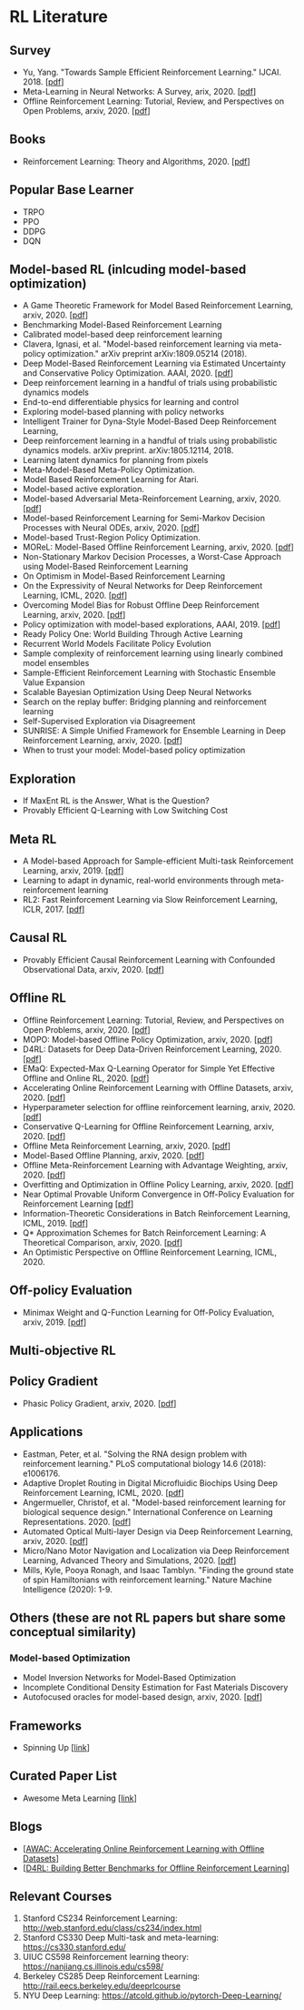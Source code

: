 # RL Literature

## Survey
* Yu, Yang. "Towards Sample Efficient Reinforcement Learning." IJCAI. 2018. [[pdf](https://www.ijcai.org/Proceedings/2018/0820.pdf)]
* Meta-Learning in Neural Networks: A Survey, arix, 2020. [[pdf](https://arxiv.org/pdf/2004.05439.pdf)]
* Offline Reinforcement Learning: Tutorial, Review, and Perspectives on Open Problems, arxiv, 2020. [[pdf](https://arxiv.org/abs/2005.01643)]

## Books
* Reinforcement Learning: Theory and Algorithms, 2020. [[pdf](https://rltheorybook.github.io/)]

## Popular Base Learner
* TRPO
* PPO
* DDPG
* DQN

## Model-based RL (inlcuding model-based optimization)
* A Game Theoretic Framework for Model Based Reinforcement Learning, arxiv, 2020. [[pdf](https://arxiv.org/pdf/2004.07804)]
* Benchmarking Model-Based Reinforcement Learning
* Calibrated model-based deep reinforcement learning
* Clavera, Ignasi, et al. "Model-based reinforcement learning via meta-policy optimization." arXiv preprint arXiv:1809.05214 (2018).
* Deep Model-Based Reinforcement Learning via Estimated Uncertainty and Conservative Policy Optimization. AAAI, 2020. [[pdf](https://www.aaai.org/Papers/AAAI/2020GB/AAAI-ZhouQ.8296.pdf)]
* Deep reinforcement learning in a handful of trials using probabilistic dynamics models
* End-to-end differentiable physics for learning and control
* Exploring model-based planning with policy networks
* Intelligent Trainer for Dyna-Style Model-Based Deep Reinforcement Learning, 
* Deep reinforcement learning in a handful of trials using probabilistic dynamics models. arXiv preprint. arXiv:1805.12114, 2018.
* Learning latent dynamics for planning from pixels
* Meta-Model-Based Meta-Policy Optimization. 
* Model Based Reinforcement Learning for Atari.
* Model-based active exploration.
* Model-based Adversarial Meta-Reinforcement Learning, arxiv, 2020. [[pdf](https://arxiv.org/pdf/2006.08875)]
* Model-based Reinforcement Learning for Semi-Markov Decision Processes with Neural ODEs, arxiv, 2020. [[pdf](https://arxiv.org/pdf/2006.16210)]
* Model-based Trust-Region Policy Optimization.
* MOReL: Model-Based Offline Reinforcement Learning, arxiv, 2020. [[pdf](https://arxiv.org/pdf/2005.05951)]
* Non-Stationary Markov Decision Processes, a Worst-Case Approach using Model-Based Reinforcement Learning
* On Optimism in Model-Based Reinforcement Learning
* On the Expressivity of Neural Networks for Deep Reinforcement Learning, ICML, 2020. [[pdf](https://proceedings.icml.cc/static/paper_files/icml/2020/3657-Paper.pdf)]
* Overcoming Model Bias for Robust Offline Deep Reinforcement Learning, arxiv, 2020. [[pdf](https://arxiv.org/pdf/2008.05533)]
* Policy optimization with model-based explorations, AAAI, 2019. [[pdf](https://www.aaai.org/ojs/index.php/AAAI/article/download/4392/4270)]
* Ready Policy One: World Building Through Active Learning
* Recurrent World Models Facilitate Policy Evolution
* Sample complexity of reinforcement learning using linearly combined model ensembles
* Sample-Efficient Reinforcement Learning with Stochastic Ensemble Value Expansion
* Scalable Bayesian Optimization Using Deep Neural Networks
* Search on the replay buffer: Bridging planning and reinforcement learning
* Self-Supervised Exploration via Disagreement
* SUNRISE: A Simple Unified Framework for Ensemble Learning in Deep Reinforcement Learning, arxiv, 2020. [[pdf](https://arxiv.org/pdf/2007.04938)]
* When to trust your model: Model-based policy optimization

## Exploration
* If MaxEnt RL is the Answer, What is the Question?
* Provably Efficient Q-Learning with Low Switching Cost

## Meta RL
* A Model-based Approach for Sample-efficient Multi-task Reinforcement Learning, arxiv, 2019. [[pdf](https://arxiv.org/pdf/1907.04964.pdf)]
* Learning to adapt in dynamic, real-world environments through meta-reinforcement learning
* RL2: Fast Reinforcement Learning via Slow Reinforcement Learning, ICLR, 2017. [[pdf](https://arxiv.org/abs/1611.02779)]

## Causal RL
* Provably Efficient Causal Reinforcement Learning with Confounded Observational Data, arxiv, 2020. [[pdf](https://arxiv.org/pdf/2006.12311)]

## Offline RL
* Offline Reinforcement Learning: Tutorial, Review, and Perspectives on Open Problems, arxiv, 2020. [[pdf](https://arxiv.org/pdf/2005.01643.pdf)]
* MOPO: Model-based Offline Policy Optimization, arxiv, 2020. [[pdf](https://arxiv.org/pdf/2005.13239)]
* D4RL: Datasets for Deep Data-Driven Reinforcement Learning, 2020. [[pdf](https://drive.google.com/file/d/1JT13kQMvXPiTCtmEANnlrJbDGyOByGNY/view)]
* EMaQ: Expected-Max Q-Learning Operator for Simple Yet Effective Offline and Online RL, 2020. [[pdf](https://arxiv.org/pdf/2007.11091)]
* Accelerating Online Reinforcement Learning with Offline Datasets, arxiv, 2020. [[pdf](https://arxiv.org/pdf/2006.09359)]
* Hyperparameter selection for offline reinforcement learning, arxiv, 2020. [[pdf](https://arxiv.org/pdf/2007.09055)]
* Conservative Q-Learning for Offline Reinforcement Learning, arxiv, 2020. [[pdf](https://arxiv.org/pdf/2006.04779)]
* Offline Meta Reinforcement Learning, arxiv, 2020. [[pdf](https://arxiv.org/pdf/2008.02598)]
* Model-Based Offline Planning, arxiv, 2020. [[pdf](https://arxiv.org/pdf/2008.05556)]
* Offline Meta-Reinforcement Learning with Advantage Weighting, arxiv, 2020. [[pdf](https://arxiv.org/pdf/2008.02598)]
* Overfitting and Optimization in Offline Policy Learning, arxiv, 2020. [[pdf](https://arxiv.org/pdf/2006.15368)]
* Near Optimal Provable Uniform Convergence in Off-Policy Evaluation for Reinforcement Learning [[pdf](https://arxiv.org/pdf/2007.03760)]
* Information-Theoretic Considerations in Batch Reinforcement Learning, ICML, 2019. [[pdf](https://arxiv.org/pdf/1905.00360)]
* Q* Approximation Schemes for Batch Reinforcement Learning: A Theoretical Comparison, arxiv, 2020. [[pdf](https://arxiv.org/pdf/2003.03924)]
* An Optimistic Perspective on Offline Reinforcement Learning, ICML, 2020. 

## Off-policy Evaluation
* Minimax Weight and Q-Function Learning for Off-Policy Evaluation, arxiv, 2019. [[pdf](https://arxiv.org/pdf/1910.12809.pdf)]

## Multi-objective RL

## Policy Gradient
* Phasic Policy Gradient, arxiv, 2020. [[pdf](https://arxiv.org/abs/2009.04416)]

## Applications
* Eastman, Peter, et al. "Solving the RNA design problem with reinforcement learning." PLoS computational biology 14.6 (2018): e1006176.
* Adaptive Droplet Routing in Digital Microfluidic Biochips Using Deep Reinforcement Learning, ICML, 2020. [[pdf](https://arxiv.org/abs/2006.11940)]
* Angermueller, Christof, et al. "Model-based reinforcement learning for biological sequence design." International Conference on Learning Representations. 2020. [[pdf](https://openreview.net/pdf?id=HklxbgBKvr)]
* Automated Optical Multi-layer Design via Deep Reinforcement Learning, arxiv, 2020. [[pdf](https://arxiv.org/abs/2006.11940)]
* Micro/Nano Motor Navigation and Localization via Deep Reinforcement Learning, Advanced Theory and Simulations, 2020. [[pdf](https://onlinelibrary.wiley.com/doi/pdf/10.1002/adts.202000034)]
* Mills, Kyle, Pooya Ronagh, and Isaac Tamblyn. "Finding the ground state of spin Hamiltonians with reinforcement learning." Nature Machine Intelligence (2020): 1-9.

## Others (these are not RL papers but share some conceptual similarity)
### Model-based Optimization
* Model Inversion Networks for Model-Based Optimization
* Incomplete Conditional Density Estimation for Fast Materials Discovery
* Autofocused oracles for model-based design, arxiv, 2020. [[pdf](https://arxiv.org/pdf/2006.08052)]

### 

## Frameworks
* Spinning Up [[link](https://spinningup.openai.com/en/latest/)]

## Curated Paper List
* Awesome Meta Learning [[link](https://github.com/sudharsan13296/Awesome-Meta-Learning)]

## Blogs
* [[AWAC: Accelerating Online Reinforcement Learning with Offline Datasets](https://bair.berkeley.edu/blog/2020/09/10/awac/)]
* [[D4RL: Building Better Benchmarks for Offline Reinforcement Learning](https://bair.berkeley.edu/blog/2020/06/25/D4RL/)]

## Relevant Courses
1. Stanford CS234 Reinforcement Learning: http://web.stanford.edu/class/cs234/index.html
2. Stanford CS330 Deep Multi-task and meta-learning: https://cs330.stanford.edu/
3. UIUC CS598 Reinforcement learning theory: https://nanjiang.cs.illinois.edu/cs598/
4. Berkeley CS285 Deep Reinforcement Learning: http://rail.eecs.berkeley.edu/deeprlcourse
5. NYU Deep Learning: https://atcold.github.io/pytorch-Deep-Learning/

